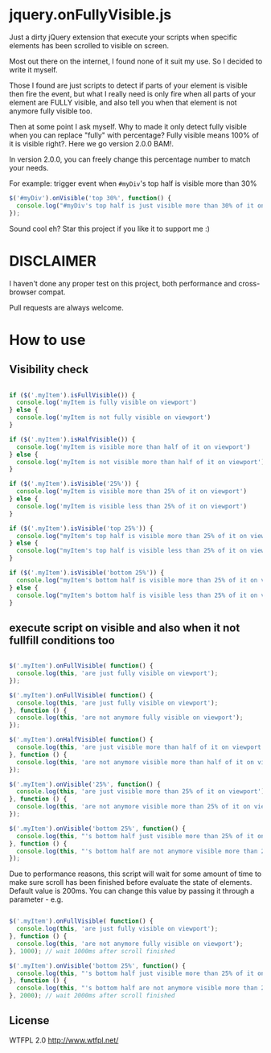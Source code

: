 # jquery.onFullyVisible.js

Just a dirty jQuery extension that execute your scripts when specific elements has been scrolled to visible on screen.

Most out there on the internet, I found none of it suit my use. So I decided to write it myself.

Those I found are just scripts to detect if parts of your element is visible then fire the event, but what I really need is only fire when all parts of your element are FULLY visible, and also tell you when that element is not anymore fully visible too.

Then at some point I ask myself. Why to made it only detect fully visible when you can replace "fully" with percentage?
Fully visible means 100% of it is visible right?. Here we go version 2.0.0 BAM!.

In version 2.0.0, you can freely change this percentage number to match your needs.

For example: trigger event when ``#myDiv``'s top half is visible more than 30%

```javascript
$('#myDiv').onVisible('top 30%', function() {
  console.log("#myDiv's top half is just visible more than 30% of it on viewport");
});
```

Sound cool eh? Star this project if you like it to support me :)

# DISCLAIMER
I haven't done any proper test on this project, both performance and cross-browser compat.

Pull requests are always welcome.

# How to use

## Visibility check

```javascript

if ($('.myItem').isFullVisible()) {
  console.log('myItem is fully visible on viewport')
} else {
  console.log('myItem is not fully visible on viewport')
}

if ($('.myItem').isHalfVisible()) {
  console.log('myItem is visible more than half of it on viewport')
} else {
  console.log('myItem is not visible more than half of it on viewport')
}

if ($('.myItem').isVisible('25%')) {
  console.log('myItem is visible more than 25% of it on viewport')
} else {
  console.log('myItem is visible less than 25% of it on viewport')
}

if ($('.myItem').isVisible('top 25%')) {
  console.log("myItem's top half is visible more than 25% of it on viewport")
} else {
  console.log("myItem's top half is visible less than 25% of it on viewport")
}

if ($('.myItem').isVisible('bottom 25%')) {
  console.log("myItem's bottom half is visible more than 25% of it on viewport")
} else {
  console.log("myItem's bottom half is visible less than 25% of it on viewport")
}
```

## execute script on visible and also when it not fullfill conditions too

```javascript

$('.myItem').onFullVisible( function() {
  console.log(this, 'are just fully visible on viewport');
});

$('.myItem').onFullVisible( function() {
  console.log(this, 'are just fully visible on viewport');
}, function () {
  console.log(this, 'are not anymore fully visible on viewport');
});

$('.myItem').onHalfVisible( function() {
  console.log(this, 'are just visible more than half of it on viewport');
}, function () {
  console.log(this, 'are not anymore visible more than half of it on viewport');
});

$('.myItem').onVisible('25%', function() {
  console.log(this, 'are just visible more than 25% of it on viewport');
}, function () {
  console.log(this, 'are not anymore visible more than 25% of it on viewport');
});

$('.myItem').onVisible('bottom 25%', function() {
  console.log(this, "'s bottom half just visible more than 25% of it on viewport");
}, function () {
  console.log(this, "'s bottom half are not anymore visible more than 25% of it on viewport");
});

```

Due to performance reasons, this script will wait for some amount of time to make sure scroll has been finished before evaluate the state of elements. Default value is 200ms. You can change this value by passing it through a parameter - e.g.

```javascript

$('.myItem').onFullVisible( function() {
  console.log(this, 'are just fully visible on viewport');
}, function () {
  console.log(this, 'are not anymore fully visible on viewport');
}, 1000); // wait 1000ms after scroll finished

$('.myItem').onVisible('bottom 25%', function() {
  console.log(this, "'s bottom half just visible more than 25% of it on viewport");
}, function () {
  console.log(this, "'s bottom half are not anymore visible more than 25% of it on viewport");
}, 2000); // wait 2000ms after scroll finished

```

## License
WTFPL 2.0 http://www.wtfpl.net/

